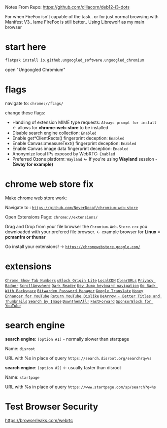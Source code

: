 Notes From Repo: https://github.com/dillacorn/deb12-i3-dots

For when FireFox isn't capable of the task.. or for just normal browsing with Manifest V3.. lame
FireFox is still better.. Using Librewolf as my main browser

# start here
```sh
flatpak install io.github.ungoogled_software.ungoogled_chromium
```

open "Ungoogled Chromium"

# flags

navigate to: `chrome://flags/`

change these flags:
* Handling of extension MIME type requests: `Always prompt for install` <- allows for **chrome-web-store** to be installed
* Disable search engine collection: `Enabled`
* Enable get*ClientRects() fingerprint deception: `Enabled`
* Enable Canvas::measureText() fingerprint deception: `Enabled`
* Enable Canvas image data fingerprint deception: `Enabled`
* Anonymize local IPs exposed by WebRTC: `Enabled`
* Preferred Ozone platform: `Wayland` <- If you're using **Wayland** session - **(Sway for example)**

# chrome web store fix

Make chrome web store work:

Navigate to : [`https://github.com/NeverDecaf/chromium-web-store`](https://github.com/NeverDecaf/chromium-web-store)

Open Extensions Page: `chrome://extensions/`

Drag and Drop from your file browser the `Chromium.Web.Store.crx` you downloaded with your prefered file browser. <- example browser for **Linux** = **pcmanfm or thunar**

Go install your extensions! -> [`https://chromewebstore.google.com/`](https://chromewebstore.google.com/)

# extensions

[`Chrome Show Tab Numbers`](https://chromewebstore.google.com/detail/chrome-show-tab-numbers/pflnpcinjbcfefgbejjfanemlgcfjbna)
[`uBlock Origin Lite`](https://chromewebstore.google.com/detail/ublock-origin-lite/ddkjiahejlhfcafbddmgiahcphecmpfh)
[`LocalCDN`](https://chromewebstore.google.com/detail/localcdn/njdfdhgcmkocbgbhcioffdbicglldapd)
[`ClearURLs`](https://chromewebstore.google.com/detail/clearurls/lckanjgmijmafbedllaakclkaicjfmnk)
[`Privacy Badger`](https://chromewebstore.google.com/detail/privacy-badger/pkehgijcmpdhfbdbbnkijodmdjhbjlgp)
[`ScrollAnywhere`](https://chromewebstore.google.com/detail/scrollanywhere/jehmdpemhgfgjblpkilmeoafmkhbckhi)
[`Dark Reader`](https://chromewebstore.google.com/detail/dark-reader/eimadpbcbfnmbkopoojfekhnkhdbieeh)
[`Key Jump keyboard navigation`](https://chromewebstore.google.com/detail/key-jump-keyboard-navigat/afdjhbmagopjlalgcjfclkgobaafamck)
[`Go Back With Backspace`](https://chromewebstore.google.com/detail/go-back-with-backspace/eekailopagacbcdloonjhbiecobagjci)
[`Bitwarden Password Manager`](https://chromewebstore.google.com/detail/bitwarden-password-manage/nngceckbapebfimnlniiiahkandclblb)
[`Google Translate`](https://chromewebstore.google.com/detail/google-translate/aapbdbdomjkkjkaonfhkkikfgjllcleb)
[`Honey`](https://chromewebstore.google.com/detail/honey-automatic-coupons-r/bmnlcjabgnpnenekpadlanbbkooimhnj)
[`Enhancer for YouTube`](https://chromewebstore.google.com/detail/enhancer-for-youtube/ponfpcnoihfmfllpaingbgckeeldkhle)
[`Return YouTube Dislike`](https://chromewebstore.google.com/detail/return-youtube-dislike/gebbhagfogifgggkldgodflihgfeippi)
[`DeArrow - Better Titles and Thumbnails`](https://chromewebstore.google.com/detail/dearrow-better-titles-and/enamippconapkdmgfgjchkhakpfinmaj)
[`Search by Image`](https://chromewebstore.google.com/detail/search-by-image/cnojnbdhbhnkbcieeekonklommdnndci)
[`DownThemAll!`](https://chromewebstore.google.com/detail/downthemall/nljkibfhlpcnanjgbnlnbjecgicbjkge)
[`FastForward`](https://chromewebstore.google.com/detail/fastforward/icallnadddjmdinamnolclfjanhfoafe)
[`SponsorBlock for YouTube`](https://chromewebstore.google.com/detail/sponsorblock-for-youtube/mnjggcdmjocbbbhaepdhchncahnbgone)

# search engine

**search engine**: `(option #1)` - normally slower than startpage

Name:
`disroot`

URL with %s in place of query
`https://search.disroot.org/search?q=%s`

**search engine**: `(option #2)` <- usually faster than disroot

Name:
`startpage`

URL with %s in place of query
`https://www.startpage.com/sp/search?q=%s`

# Test Browser Security
https://browserleaks.com/webrtc
